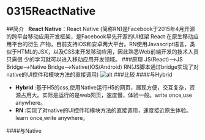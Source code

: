# 0315ReactNative
##简介
    __React Native__：React Native (简称RN)是Facebook于2015年4月开源的跨平台移动应用开发框架，是Facebook早先开源的UI框架 React 在原生移动应用平台的衍生
                产物，目前支持iOS和安卓两大平台。RN使用Javascript语言，类似于HTML的JSX，以及CSS来开发移动应用，因此熟悉Web前端开发的技术人员只需很
                少的学习就可以进入移动应用开发领域。
###原理
    JS(React)-->JS Bridge-->Native Bridge-->Native(IOS/Android)
    RN(JS脚本通过bridge实现了对native的UI控件和模块方法的直接调用)
![alt](http://blog.cnbang.net/wp-content/uploads/2015/03/ReactNative1.png)
###比较
####与Hybrid
* __Hybrid__ :基于H5的css,使用Native运行H5的网页，展现方便，交互复杂，资源占用大。实际是运行的是web网页，速度慢，体验一般。write once,use anywhere。 
* __RN__ :实现了对native的UI控件和模块方法的直接调用，速度接近原生体验。learn once,write anywhere。 

####与Native
